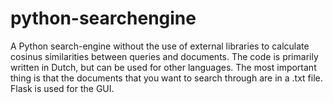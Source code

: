 # python-searchengine
A Python search-engine without the use of external libraries to calculate cosinus similarities between queries and documents. The code is primarily written in Dutch, but can be used for other languages. The most important thing is that the documents that you want to search through are in a .txt file. Flask is used for the GUI.
